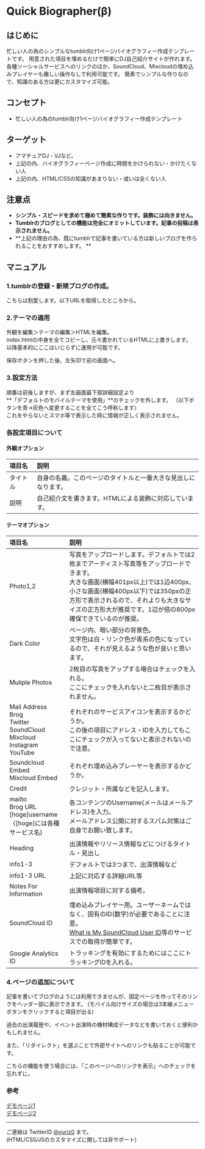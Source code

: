 # Quick Biographer(β)

## はじめに
忙しい人の為のシンプルなtumblr向け1ページバイオグラフィー作成テンプレートです。
用意された項目を埋めるだけで簡単にDJ自己紹介サイトが作れます。
各種ソーシャルサービスへのリンクのほか、SoundCloud、Mixcloudの埋め込みプレイヤーも難しい操作なしで利用可能です。
簡素でシンプルな作りなので、知識のある方は更にカスタマイズ可能。


## コンセプト

* 忙しい人の為のtumblr向け1ページバイオグラフィー作成テンプレート


## ターゲット

* アマチュアDJ・VJなど。
* 上記の内、バイオグラフィーページ作成に時間をかけられない・かけたくない人
* 上記の内、HTML/CSSの知識があまりない・或いは全くない人

## 注意点

* **シンプル・スピードを求めて極めて簡素な作りです。装飾には向きません。**
* **Tumblrのブログとしての機能は完全にオミットしています。記事の投稿は表示されません。**
* **上記の理由の為、既にtumblrで記事を書いている方は新しいブログを作られることをおすすめします。 **


## マニュアル

### 1.tumblrの登録・新規ブログの作成。
こちらは割愛します。以下URLを取得したところから。

### 2.テーマの適用
外観を編集＞テーマの編集＞HTMLを編集。  
index.htmlの中身を全てコピーし、元々書かれているHTMLに上書きします。  
以降基本的にここはいじらずに運用が可能です。

保存ボタンを押した後、左矢印で前の画面へ。

### 3.設定方法
順番は前後しますが、まず左画面最下部詳細設定より  
**「デフォルトのモバイルテーマを使用」**のチェックを外します。
（以下ボタンを青→灰色へ変更することを全てこう呼称します）  
これをやらないとスマホ等で表示した時に情報が正しく表示されません。


### 各設定項目について

#### 外観オプション


|項目名          |説明          |
|:--------------|:------------|
| タイトル       |自身の名義。このページのタイトルと一番大きな見出しになります。| 
| 説明          |自己紹介文を書きます。HTMLによる装飾に対応しています。  | 

#### テーマオプション

|項目名          |説明          |
|:--------------|:------------|
| Photo1,2       |写真をアップロードします。デフォルトでは2枚までアーティスト写真等をアップロードできます。<br>大きな画面(横幅401px以上)では1辺400px、小さな画面(横幅400px以下)では350pxの正方形で表示されるので、それよりも大きなサイズの正方形大が推奨です。1辺が倍の800px確保できているのが推奨。| 
| Dark Color    | ページ内、暗い部分の背景色。<br>文字色は白・リンク色が青系の色になっているので、それが見えるような色が良いと思います。  | 
| Muliple Photos | 2枚目の写真をアップする場合はチェックを入れる。<br>ここにチェックを入れないと二枚目が表示されません。| 
| Mail Address<br>Brog<br>Twitter<br>SoundCloud<br>Mixcloud<br>Instagram<br>YouTube  |それぞれのサービスアイコンを表示するかどうか。<br>この後の項目にアドレス・IDを入力してもここにチェックが入ってないと表示されないので注意。| 
|Soundcloud Embed<br>Mixcloud Embed| それぞれ埋め込みプレーヤーを表示するかどうか。 | 
|Credit       | クレジット・所属などを記入します。    | 
| mailto<br>Brog URL<br>[hoge]username<br>（[hoge]には各種サービス名)       |各コンテンツのUsername(メールはメールアドレス)を入力。<br>メールアドレス公開に対するスパム対策はご自身でお願い致します。| 
| Heading       | 出演情報やリリース情報などにつけるタイトル・見出し    | 
| info1-3       | デフォルトでは3つまで、出演情報など    | 
| info1-3 URL       | 上記に対応する詳細URL等    | 
|Notes For Information|出演情報項目に対する備考。|
|SoundCloud ID|埋め込みプレイヤー用。ユーザーネームではなく、固有のID(数字)が必要であることに注意。<br>[What is My SoundCloud User ID](https://helgesverre.com/soundcloud/)等のサービスでの取得が簡単です。|
|Google Analytics ID|トラッキングを有効にするためにはここにトラッキングIDを入れる。|


### 4.ページの追加について

記事を書いてブログのようには利用できませんが、固定ページを作ってそのリンクをヘッダー部に表示できます。
(モバイル向けサイズの場合は3本線メニューボタンをクリックすると項目が出る)

過去の出演履歴や、イベント出演時の機材構成データなどを書いておくと便利かもしれません。

また、「リダイレクト」を選ぶことで外部サイトへのリンクも貼ることが可能です。

こちらの機能を使う場合には、「このページへのリンクを表示」へのチェックを忘れずに。


### 参考 
[デモページ1](https://qb-demo1.tumblr.com)  
[デモページ2](https://qb-demo2.tumblr.com)

---

ご連絡は TwitterID [@yuriz0](https://twitter.com/yuriz0) まで。  
(HTML/CSS/JSのカスタマイズに関しては非サポート)
